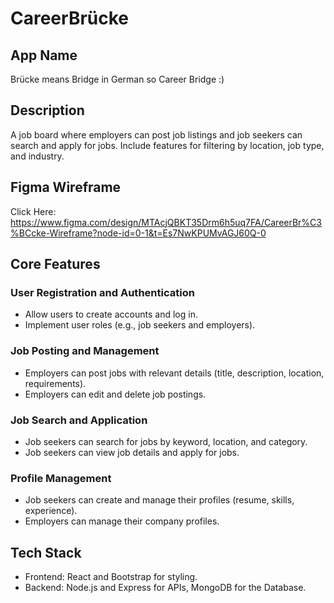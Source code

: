 # CareerBrücke

## App Name
Brücke means Bridge in German so Career Bridge :)

## Description
A job board where employers can post job listings and job seekers can search and apply for jobs. Include features for filtering by location, job type, and industry.

## Figma Wireframe
Click Here:
https://www.figma.com/design/MTAcjQBKT35Drm6h5uq7FA/CareerBr%C3%BCcke-Wireframe?node-id=0-1&t=Es7NwKPUMvAGJ60Q-0

## Core Features
### User Registration and Authentication
- Allow users to create accounts and log in.
- Implement user roles (e.g., job seekers and employers).

### Job Posting and Management
- Employers can post jobs with relevant details (title, description, location, requirements).
- Employers can edit and delete job postings.

### Job Search and Application
- Job seekers can search for jobs by keyword, location, and category.
- Job seekers can view job details and apply for jobs.

### Profile Management
- Job seekers can create and manage their profiles (resume, skills, experience).
- Employers can manage their company profiles.

## Tech Stack
- Frontend: React and Bootstrap for styling.
- Backend: Node.js and Express for APIs, MongoDB for the Database.